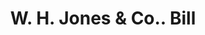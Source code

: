 ---
doi: 10.7916/D8CR75HG
date_other: '1880'
date_other_textual: 1880-1889
form: printed ephemera
genre:
- Invoices
name:
- W. H. Jones & Co.
object_in_context_url: https://biggert.cul.columbia.edu/items/view/ave_biggert_01299
subject_hierarchical_geographic:
- Columbus, Ohio, United States
subject_name:
- W. H. Jones & Co.
title: W. H. Jones & Co.. Bill
sort_title: W. H. Jones & Co.. Bill
call_number: ave_biggert_01299
coordinates:
- 39.983333333333334,-82.98333333333333
pid: ave_biggert_01299
identifiers: ave_biggert_01299
thumbnail: https://derivativo-1.library.columbia.edu/iiif/2/ldpd:343293/full/!256,256/0/native.jpg
permalink: "/items/ave_biggert_01299/"
layout: iiif-image-page
---